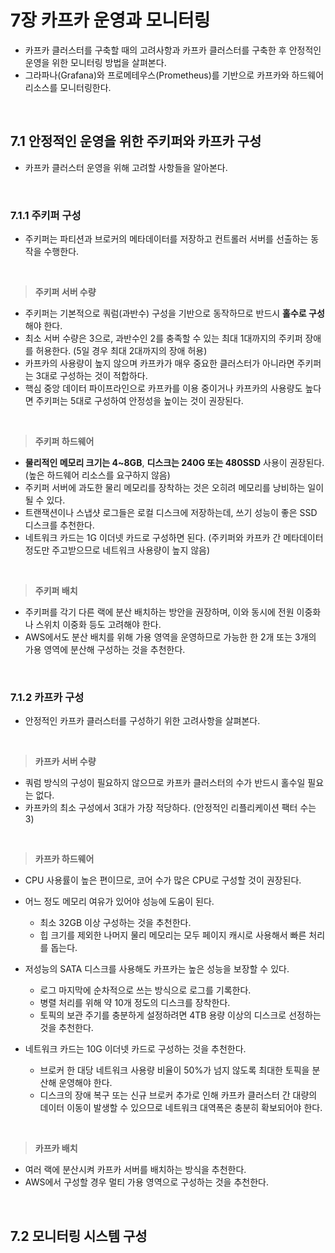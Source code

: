 # 7장 카프카 운영과 모니터링
- 카프카 클러스터를 구축할 때의 고려사항과 카프카 클러스터를 구축한 후 안정적인 운영을 위한 모니터링 방법을 살펴본다.
- 그라파나(Grafana)와 프로메테우스(Prometheus)를 기반으로 카프카와 하드웨어 리소스를 모니터링한다.

<br/>

## 7.1 안정적인 운영을 위한 주키퍼와 카프카 구성
- 카프카 클러스터 운영을 위해 고려할 사항들을 알아본다.

<br/>

### 7.1.1 주키퍼 구성
- 주키퍼는 파티션과 브로커의 메타데이터를 저장하고 컨트롤러 서버를 선출하는 동작을 수행한다.

<br/>

> **주키퍼 서버 수량**

- 주키퍼는 기본적으로 쿼럼(과반수) 구성을 기반으로 동작하므로 반드시 **홀수로 구성**해야 한다.
- 최소 서버 수량은 3으로, 과반수인 2를 충족할 수 있는 최대 1대까지의 주키퍼 장애를 허용한다. (5일 경우 최대 2대까지의 장애 허용)
- 카프카의 사용량이 높지 않으며 카프카가 매우 중요한 클러스터가 아니라면 주키퍼는 3대로 구성하는 것이 적합하다.
- 핵심 중앙 데이터 파이프라인으로 카프카를 이용 중이거나 카프카의 사용량도 높다면 주키퍼는 5대로 구성하여 안정성을 높이는 것이 권장된다.

<br/>

> **주키퍼 하드웨어**

- **물리적인 메모리 크기는 4~8GB**, **디스크는 240G 또는 480SSD** 사용이 권장된다. (높은 하드웨어 리소스를 요구하지 않음)
- 주키퍼 서버에 과도한 물리 메모리를 장착하는 것은 오히려 메모리를 낭비하는 일이 될 수 있다.
- 트랜잭션이나 스냅샷 로그들은 로컬 디스크에 저장하는데, 쓰기 성능이 좋은 SSD 디스크를 추천한다.
- 네트워크 카드는 1G 이더넷 카드로 구성하면 된다. (주키퍼와 카프카 간 메타데이터 정도만 주고받으므로 네트워크 사용량이 높지 않음)

<br/>

> **주키퍼 배치**

- 주키퍼를 각기 다른 랙에 분산 배치하는 방안을 권장하며, 이와 동시에 전원 이중화나 스위치 이중화 등도 고려해야 한다.
- AWS에서도 분산 배치를 위해 가용 영역을 운영하므로 가능한 한 2개 또는 3개의 가용 영역에 분산해 구성하는 것을 추천한다.

<br/>

### 7.1.2 카프카 구성
- 안정적인 카프카 클러스터를 구성하기 위한 고려사항을 살펴본다.

<br/>

> **카프카 서버 수량**

- 쿼럼 방식의 구성이 필요하지 않으므로 카프카 클러스터의 수가 반드시 홀수일 필요는 없다.
- 카프카의 최소 구성에서 3대가 가장 적당하다. (안정적인 리플리케이션 팩터 수는 3)

<br/>

> **카프카 하드웨어**

- CPU 사용률이 높은 편이므로, 코어 수가 많은 CPU로 구성할 것이 권장된다.
- 어느 정도 메모리 여유가 있어야 성능에 도움이 된다.
  - 최소 32GB 이상 구성하는 것을 추천한다.
  - 힙 크기를 제외한 나머지 물리 메모리는 모두 페이지 캐시로 사용해서 빠른 처리를 돕는다.
 
- 저성능의 SATA 디스크를 사용해도 카프카는 높은 성능을 보장할 수 있다.
  - 로그 마지막에 순차적으로 쓰는 방식으로 로그를 기록한다.
  - 병렬 처리를 위해 약 10개 정도의 디스크를 장착한다.
  - 토픽의 보관 주기를 충분하게 설정하려면 4TB 용량 이상의 디스크로 선정하는 것을 추천한다.
 
- 네트워크 카드는 10G 이더넷 카드로 구성하는 것을 추천한다.
  - 브로커 한 대당 네트워크 사용량 비율이 50%가 넘지 않도록 최대한 토픽을 분산해 운영해야 한다.
  - 디스크의 장애 복구 또는 신규 브로커 추가로 인해 카프카 클러스터 간 대량의 데이터 이동이 발생할 수 있으므로 네트워크 대역폭은 충분히 확보되어야 한다.
 
<br/>

> **카프카 배치**

- 여러 랙에 분산시켜 카프카 서버를 배치하는 방식을 추천한다.
- AWS에서 구성할 경우 멀티 가용 영역으로 구성하는 것을 추천한다.

<br/>

## 7.2 모니터링 시스템 구성

